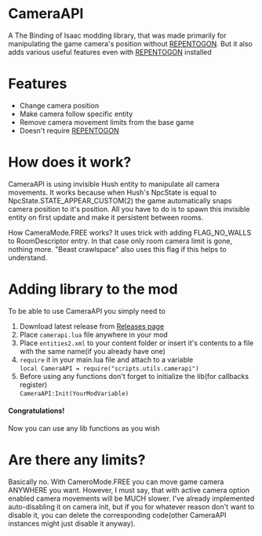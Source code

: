 # CameraAPI

A The Binding of Isaac modding library, that was made primarily for manipulating the game camera's position without [REPENTOGON](https://github.com/TeamREPENTOGON/REPENTOGON). But it also adds various useful features even with [REPENTOGON](https://github.com/TeamREPENTOGON/REPENTOGON) installed

# Features

- Change camera position
- Make camera follow specific entity
- Remove camera movement limits from the base game
- Doesn't require [REPENTOGON](https://github.com/TeamREPENTOGON/REPENTOGON)

# How does it work?

CameraAPI is using invisible Hush entity to manipulate all camera movements. It works because when Hush's NpcState is equal to NpcState.STATE_APPEAR_CUSTOM(2) the game automatically snaps camera position to it's position. All you have to do is to spawn this invisible entity on first update and make it persistent between rooms. 

How CameraMode.FREE works? It uses trick with adding FLAG_NO_WALLS to RoomDescriptor entry. In that case only room camera limit is gone, nothing more. "Beast crawlspace" also uses this flag if this helps to understand.

# Adding library to the mod

To be able to use CameraAPI you simply need to

1. Download latest release from [Releases page](https://github.com/JaRo7126/CameraAPI/releases)
2. Place `camerapi.lua` file anywhere in your mod
3. Place `entities2.xml` to your content folder or insert it's contents to a file with the same name(if you already have one)
4. `require` it in your main.lua file and attach to a variable\
`local CameraAPI = require("scripts.utils.camerapi")`
5. Before using any functions don't forget to initialize the lib(for callbacks register)\
`CameraAPI:Init(YourModVariable)`

#### Congratulations!
Now you can use any lib functions as you wish

# Are there any limits?
Basically no. With CameroMode.FREE you can move game camera ANYWHERE you want. However, I must say, that with active camera option enabled camera movements will be MUCH slower. I've already implemented auto-disabling it on camera init, but if you for whatever reason don't want to disable it, you can delete the corresponding code(other CameraAPI instances might just disable it anyway).
